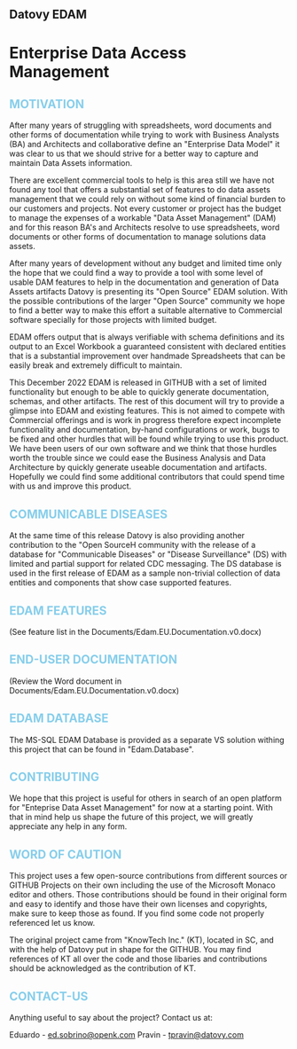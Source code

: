 ## Datovy EDAM
# Enterprise Data Access Management

## <span style="color:skyblue;font-weight:bold">MOTIVATION</span>
After many years of struggling with spreadsheets, word documents and other forms of documentation while trying to work with Business Analysts (BA) and Architects and collaborative define an "Enterprise Data Model" it was clear to us that we should strive for a better way to capture and maintain Data Assets information.

There are excellent commercial tools to help is this area still we have not found any tool that offers a substantial set of features to do data assets management that we could rely on without some kind of financial burden to our customers and projects.  Not every customer or project has the budget to manage the expenses of a workable "Data Asset Management" (DAM) and for this reason BA's and Architects resolve to use spreadsheets, word documents or other forms of documentation to manage solutions data assets.

After many years of development without any budget and limited time only the hope that we could find a way to provide a tool with some level of usable DAM features to help in the documentation and generation of Data Assets artifacts Datovy is presenting its "Open Source" EDAM solution.  With the possible contributions of the larger "Open Source" community we hope to find a better way to make this effort a suitable alternative to Commercial software specially for those projects with limited budget.

EDAM offers output that is always verifiable with schema definitions and its output to an Excel Workbook a guaranteed consistent with declared entities that is a substantial improvement over handmade Spreadsheets that can be easily break and extremely difficult to maintain.

This December 2022 EDAM is released in GITHUB with a set of limited functionality but enough to be able to quickly generate documentation, schemas, and other artifacts.  The rest of this document will try to provide a glimpse into EDAM and existing features.  This is not aimed to compete with Commercial offerings and is work in progress therefore expect incomplete functionality and documentation, by-hand configurations or work, bugs to be fixed and other hurdles that will be found while trying to use this product.  We have been users of our own software and we think that those hurdles worth the trouble since we could ease the Business Analysis and Data Architecture by quickly generate useable documentation and artifacts.   Hopefully we could find some additional contributors that could spend time with us and improve this product.

## <span style="color:skyblue;font-weight:bold">COMMUNICABLE DISEASES</span>
At the same time of this release Datovy is also providing another contribution to the "Open SourceH community with the release of a database for "Communicable Diseases" or "Disease Surveillance" (DS) with limited and partial support for related CDC messaging.
The DS database is used in the first release of EDAM as a sample non-trivial collection of data entities and components that show case supported features.

## <span style="color:skyblue;font-weight:bold">EDAM FEATURES</span>
(See feature list in the Documents/Edam.EU.Documentation.v0.docx)

## <span style="color:skyblue;font-weight:bold">END-USER DOCUMENTATION</span>
(Review the Word document in Documents/Edam.EU.Documentation.v0.docx)

## <span style="color:skyblue;font-weight:bold">EDAM DATABASE</span>
The MS-SQL EDAM Database is provided as a separate VS solution withing this project that can be found in "Edam.Database".

## <span style="color:skyblue;font-weight:bold">CONTRIBUTING</span>
We hope that this project is useful for others in search of an open platform for "Enteprise Data Asset Management" for now at a starting point.  With that in mind help us shape the future of this project, we will greatly appreciate any help in any form.

## <span style="color:skyblue;font-weight:bold">WORD OF CAUTION</span>
This project uses a few open-source contributions from different sources or GITHUB Projects on their own including the use of the Microsoft Monaco editor and others.  Those contributions should be found in their original form and easy to identify and those have their own licenses and copyrights, make sure to keep those as found.  If you find some code not properly referenced let us know.

The original project came from "KnowTech Inc." (KT), located in SC, and with the help of Datovy put in shape for the GITHUB.  You may find references of KT all over the code and those libaries and contributions should be acknowledged as the contribution of KT.

## <span style="color:skyblue;font-weight:bold">CONTACT-US</span>
Anything useful to say about the project?  Contact us at:

Eduardo - ed.sobrino@openk.com
Pravin - tpravin@datovy.com



